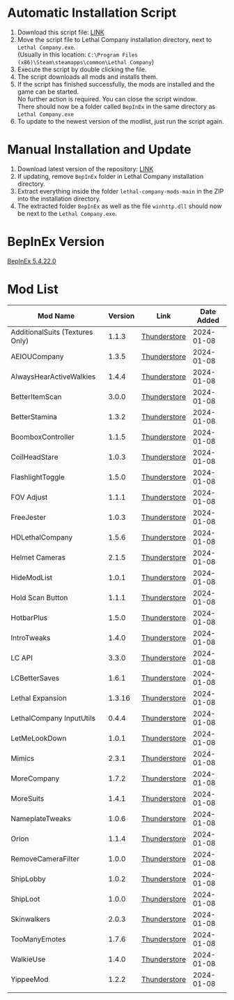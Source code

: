# Automatic Installation Script
1. Download this script file: [LINK](https://raw.githack.com/welles/lethal-company-mods/main/Update-Mods.bat)
2. Move the script file to Lethal Company installation directory, next to `Lethal Company.exe`.  
   (Usually in this location: `C:\Program Files (x86)\Steam\steamapps\common\Lethal Company`)
3. Execute the script by double clicking the file.
4. The script downloads all mods and installs them.
5. If the script  has finished successfully, the mods are installed and the game can be started.  
   No further action is required. You can close the script window.  
   There should now be a folder called `BepInEx` in the same directory as `Lethal Company.exe`
6. To update to the newest version of the modlist, just run the script again.

# Manual Installation and Update
1. Download latest version of the repository: [LINK](https://codeload.github.com/welles/lethal-company-mods/zip/refs/heads/main)
2. If updating, remove `BepInEx` folder in Lethal Company installation directory.
3. Extract everything inside the folder `lethal-company-mods-main` in the ZIP into the installation directory.
4. The extracted folder `BepInEx` as well as the file `winhttp.dll` should now be next to the `Lethal Company.exe`.

# BepInEx Version
[BepInEx 5.4.22.0](https://github.com/BepInEx/BepInEx/releases)

# Mod List
| Mod Name                        | Version | Link                                                                                                 | Date Added |
| ------------------------------- | ------- | ---------------------------------------------------------------------------------------------------- | ---------- |
| AdditionalSuits (Textures Only) | 1.1.3   | [Thunderstore](https://thunderstore.io/c/lethal-company/p/AlexCodesGames/AdditionalSuits/)           | 2024-01-08 |
| AEIOUCompany                    | 1.3.5   | [Thunderstore](https://thunderstore.io/c/lethal-company/p/Bibendi/AEIOUCompany/)                     | 2024-01-08 |
| AlwaysHearActiveWalkies         | 1.4.4   | [Thunderstore](https://thunderstore.io/c/lethal-company/p/Suskitech/AlwaysHearActiveWalkies/)        | 2024-01-08 |
| BetterItemScan                  | 3.0.0   | [Thunderstore](https://thunderstore.io/c/lethal-company/p/PopleZoo/BetterItemScan/)                  | 2024-01-08 |
| BetterStamina                   | 1.3.2   | [Thunderstore](https://thunderstore.io/c/lethal-company/p/FlipMods/BetterStamina/)                   | 2024-01-08 |
| BoomboxController               | 1.1.5   | [Thunderstore](https://thunderstore.io/c/lethal-company/p/KoderTeh/Boombox_Controller/)              | 2024-01-08 |
| CoilHeadStare                   | 1.0.3   | [Thunderstore](https://thunderstore.io/c/lethal-company/p/TwinDimensionalProductions/CoilHeadStare/) | 2024-01-08 |
| FlashlightToggle                | 1.5.0   | [Thunderstore](https://thunderstore.io/c/lethal-company/p/Renegades/FlashlightToggle/)               | 2024-01-08 |
| FOV Adjust                      | 1.1.1   | [Thunderstore](https://thunderstore.io/c/lethal-company/p/Rozebud/FOV_Adjust/)                       | 2024-01-08 |
| FreeJester                      | 1.0.3   | [Thunderstore](https://thunderstore.io/c/lethal-company/p/atg/FreeJester/)                           | 2024-01-08 |
| HDLethalCompany                 | 1.5.6   | [Thunderstore](https://thunderstore.io/c/lethal-company/p/Sligili/HDLethalCompany/)                  | 2024-01-08 |
| Helmet Cameras                  | 2.1.5   | [Thunderstore](https://thunderstore.io/c/lethal-company/p/RickArg/Helmet_Cameras/)                   | 2024-01-08 |
| HideModList                     | 1.0.1   | [Thunderstore](https://thunderstore.io/c/lethal-company/p/Sv_Matt/HideModList/)                      | 2024-01-08 |
| Hold Scan Button                | 1.1.1   | [Thunderstore](https://thunderstore.io/c/lethal-company/p/FutureSavior/Hold_Scan_Button/)            | 2024-01-08 |
| HotbarPlus                      | 1.5.0   | [Thunderstore](https://thunderstore.io/c/lethal-company/p/FlipMods/HotbarPlus/)                      | 2024-01-08 |
| IntroTweaks                     | 1.4.0   | [Thunderstore](https://thunderstore.io/c/lethal-company/p/Owen3H/IntroTweaks/)                       | 2024-01-08 |
| LC API                          | 3.3.0   | [Thunderstore](https://thunderstore.io/c/lethal-company/p/2018/LC_API/)                              | 2024-01-08 |
| LCBetterSaves                   | 1.6.1   | [Thunderstore](https://thunderstore.io/c/lethal-company/p/Pooble/LCBetterSaves/)                     | 2024-01-08 |
| Lethal Expansion                | 1.3.16  | [Thunderstore](https://thunderstore.io/c/lethal-company/p/HolographicWings/LethalExpansion/)         | 2024-01-08 |
| LethalCompany InputUtils        | 0.4.4   | [Thunderstore](https://thunderstore.io/c/lethal-company/p/Rune580/LethalCompany_InputUtils/)         | 2024-01-08 |
| LetMeLookDown                   | 1.0.1   | [Thunderstore](https://thunderstore.io/c/lethal-company/p/FlipMods/LetMeLookDown/)                   | 2024-01-08 |
| Mimics                          | 2.3.1   | [Thunderstore](https://thunderstore.io/c/lethal-company/p/x753/Mimics/)                              | 2024-01-08 |
| MoreCompany                     | 1.7.2   | [Thunderstore](https://thunderstore.io/c/lethal-company/p/notnotnotswipez/MoreCompany/)              | 2024-01-08 |
| MoreSuits                       | 1.4.1   | [Thunderstore](https://thunderstore.io/c/lethal-company/p/x753/More_Suits/)                          | 2024-01-08 |
| NameplateTweaks                 | 1.0.6   | [Thunderstore](https://thunderstore.io/c/lethal-company/p/taffyko/NameplateTweaks/)                  | 2024-01-08 |
| Orion                           | 1.1.4   | [Thunderstore](https://thunderstore.io/c/lethal-company/p/sfDesat/Orion/)                            | 2024-01-08 |
| RemoveCameraFilter              | 1.0.0   | [Thunderstore](https://thunderstore.io/c/lethal-company/p/Augur/RemoveCameraFilter/)                 | 2024-01-08 |
| ShipLobby                       | 1.0.2   | [Thunderstore](https://thunderstore.io/c/lethal-company/p/tinyhoot/ShipLobby/)                       | 2024-01-08 |
| ShipLoot                        | 1.0.0   | [Thunderstore](https://thunderstore.io/c/lethal-company/p/tinyhoot/ShipLoot/)                        | 2024-01-08 |
| Skinwalkers                     | 2.0.3   | [Thunderstore](https://thunderstore.io/c/lethal-company/p/RugbugRedfern/Skinwalkers/)                | 2024-01-08 |
| TooManyEmotes                   | 1.7.6   | [Thunderstore](https://thunderstore.io/c/lethal-company/p/FlipMods/TooManyEmotes/)                   | 2024-01-08 |
| WalkieUse                       | 1.4.0   | [Thunderstore](https://thunderstore.io/c/lethal-company/p/Renegades/WalkieUse/)                      | 2024-01-08 |
| YippeeMod                       | 1.2.2   | [Thunderstore](https://thunderstore.io/c/lethal-company/p/sunnobunno/YippeeMod/)                     | 2024-01-08 |
|                                 |         |                                                                                                      |            |
